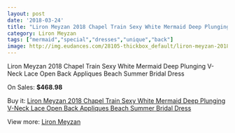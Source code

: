 ```yaml
---
layout: post
date: '2018-03-24'
title: "Liron Meyzan 2018 Chapel Train Sexy White Mermaid Deep Plunging V-Neck Lace Open Back Appliques Beach Summer Bridal Dress"
category: Liron Meyzan
tags: ["mermaid","special","dresses","unique","back"]
image: http://img.eudances.com/28105-thickbox_default/liron-meyzan-2018-chapel-train-sexy-white-mermaid-deep-plunging-v-neck-lace-open-back-appliques-beach-summer-bridal-dress.jpg
---
```

Liron Meyzan 2018 Chapel Train Sexy White Mermaid Deep Plunging V-Neck Lace Open Back Appliques Beach Summer Bridal Dress

On Sales: **$468.98**
<a href="https://www.eudances.com/en/liron-meyzan/9275-liron-meyzan-2018-chapel-train-sexy-white-mermaid-deep-plunging-v-neck-lace-open-back-appliques-beach-summer-bridal-dress.html"><amp-img layout="responsive" width="600" height="600" src="//img.eudances.com/28105-thickbox_default/liron-meyzan-2018-chapel-train-sexy-white-mermaid-deep-plunging-v-neck-lace-open-back-appliques-beach-summer-bridal-dress.jpg" alt="Liron Meyzan 2018 Chapel Train Sexy White Mermaid Deep Plunging V-Neck Lace Open Back Appliques Beach Summer Bridal Dress 0" /></a>
<a href="https://www.eudances.com/en/liron-meyzan/9275-liron-meyzan-2018-chapel-train-sexy-white-mermaid-deep-plunging-v-neck-lace-open-back-appliques-beach-summer-bridal-dress.html"><amp-img layout="responsive" width="600" height="600" src="//img.eudances.com/28108-thickbox_default/liron-meyzan-2018-chapel-train-sexy-white-mermaid-deep-plunging-v-neck-lace-open-back-appliques-beach-summer-bridal-dress.jpg" alt="Liron Meyzan 2018 Chapel Train Sexy White Mermaid Deep Plunging V-Neck Lace Open Back Appliques Beach Summer Bridal Dress 1" /></a>
<a href="https://www.eudances.com/en/liron-meyzan/9275-liron-meyzan-2018-chapel-train-sexy-white-mermaid-deep-plunging-v-neck-lace-open-back-appliques-beach-summer-bridal-dress.html"><amp-img layout="responsive" width="600" height="600" src="//img.eudances.com/28107-thickbox_default/liron-meyzan-2018-chapel-train-sexy-white-mermaid-deep-plunging-v-neck-lace-open-back-appliques-beach-summer-bridal-dress.jpg" alt="Liron Meyzan 2018 Chapel Train Sexy White Mermaid Deep Plunging V-Neck Lace Open Back Appliques Beach Summer Bridal Dress 2" /></a>
<a href="https://www.eudances.com/en/liron-meyzan/9275-liron-meyzan-2018-chapel-train-sexy-white-mermaid-deep-plunging-v-neck-lace-open-back-appliques-beach-summer-bridal-dress.html"><amp-img layout="responsive" width="600" height="600" src="//img.eudances.com/28106-thickbox_default/liron-meyzan-2018-chapel-train-sexy-white-mermaid-deep-plunging-v-neck-lace-open-back-appliques-beach-summer-bridal-dress.jpg" alt="Liron Meyzan 2018 Chapel Train Sexy White Mermaid Deep Plunging V-Neck Lace Open Back Appliques Beach Summer Bridal Dress 3" /></a>

Buy it: [Liron Meyzan 2018 Chapel Train Sexy White Mermaid Deep Plunging V-Neck Lace Open Back Appliques Beach Summer Bridal Dress](https://www.eudances.com/en/liron-meyzan/9275-liron-meyzan-2018-chapel-train-sexy-white-mermaid-deep-plunging-v-neck-lace-open-back-appliques-beach-summer-bridal-dress.html "Liron Meyzan 2018 Chapel Train Sexy White Mermaid Deep Plunging V-Neck Lace Open Back Appliques Beach Summer Bridal Dress")

View more: [Liron Meyzan](https://www.eudances.com/en/140-liron-meyzan "Liron Meyzan")